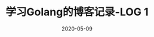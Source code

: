 ---
layout: post
title:  "学习Golang的博客记录-LOG 1"
date:   2020-05-09
categories: Golang, Learn
comments: true
---